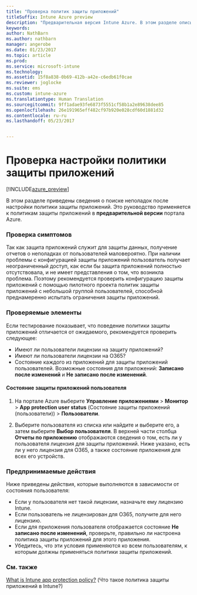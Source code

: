 ```yaml
---
title: "Проверка политик защиты приложений"
titleSuffix: Intune Azure preview
description: "Предварительная версия Intune Azure. В этом разделе описывается, как можно протестировать и проверить правильность настройки и работы политики защиты приложений."
keywords: 
author: NathBarn
ms.author: nathbarn
manager: angerobe
ms.date: 01/23/2017
ms.topic: article
ms.prod: 
ms.service: microsoft-intune
ms.technology: 
ms.assetid: 15f8a838-0b69-412b-a42e-c6edb61f0cae
ms.reviewer: joglocke
ms.suite: ems
ms.custom: intune-azure
ms.translationtype: Human Translation
ms.sourcegitcommit: 9ff1adae93fe6873f5551cf58b1a2e89638dee85
ms.openlocfilehash: 26e191965eff482cf97b920e028cdf60d1881d32
ms.contentlocale: ru-ru
ms.lasthandoff: 05/23/2017


---
```


# <a name="how-to-validate-your-app-protection-policy-setup"></a>Проверка настройки политики защиты приложений

[!INCLUDE[azure_preview](./includes/azure_preview.md)]


В этом разделе приведены сведения о поиске неполадок после настройки политики защиты приложений. Это руководство применяется к политикам защиты приложений в **предварительной версии** портала Azure.

### <a name="checking-for-symptoms"></a>Проверка симптомов
Так как защита приложений служит для защиты данных, получение отчетов о неполадках от пользователей маловероятно. При наличии проблемы с конфигурацией защиты приложений пользователь получает неограниченный доступ, как если бы защита приложений полностью отсутствовала, и не имеет представления о том, что возникла проблема. Поэтому рекомендуется проверить конфигурацию защиты приложений с помощью пилотного проекта политик защиты приложений с небольшой группой пользователей, способной преднамеренно испытать ограничения защиты приложений.


### <a name="what-to-check"></a>Проверяемые элементы

Если тестирование показывает, что поведение политики защиты приложений отличается от ожидаемого, рекомендуется проверить следующее:

- Имеют ли пользователи лицензии на защиту приложений?
- Имеют ли пользователи лицензии на O365?
- Состояние каждого из приложений для защиты приложений пользователей. Возможные состояния для приложений: **Записано после изменений** и **Не записано после изменений**.

#### <a name="user-app-protection-status"></a>Состояние защиты приложений пользователя
1. На портале Azure выберите **Управление приложениями** > **Монитор** >  **App protection user status** (Состояние защиты приложений (пользователи)) > **Пользователи**.

2. Выберите пользователя из списка или найдите и выберите его, а затем выберите **Выбор пользователя**. В верхней части столбца **Отчеты по приложению** отображаются сведения о том, есть ли у пользователя лицензия для защиты приложений. Ниже указано, есть ли у него лицензия для O365, а также состояние приложения для всех его устройств.



### <a name="what-to-do"></a>Предпринимаемые действия
Ниже приведены действия, которые выполняются в зависимости от состояния пользователя:

- Если у пользователя нет такой лицензии, назначьте ему лицензию Intune.
- Если пользователь не лицензирован для O365, получите для него лицензию.
- Если для приложения пользователя отображается состояние **Не записано после изменений**, проверьте, правильно ли настроена политика защиты приложений для этого приложения.
- Убедитесь, что эти условия применяются ко всем пользователям, к которым должны применяться политики защиты приложений.

### <a name="see-also"></a>См. также

[What is Intune app protection policy?](app-protection-policies.md) (Что такое политика защиты приложений в Intune?)

